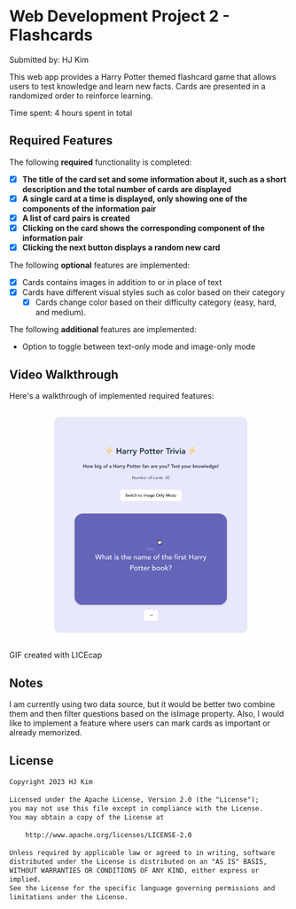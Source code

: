 # Web Development Project 2 - Flashcards

Submitted by: HJ Kim

This web app provides a Harry Potter themed flashcard game that allows users to test knowledge and learn new facts. Cards are presented in a randomized order to reinforce learning.

Time spent: 4 hours spent in total

## Required Features

The following **required** functionality is completed:

- [x] **The title of the card set and some information about it, such as a short description and the total number of cards are displayed**
- [x] **A single card at a time is displayed, only showing one of the components of the information pair**
- [x] **A list of card pairs is created**
- [x] **Clicking on the card shows the corresponding component of the information pair**
- [x] **Clicking the next button displays a random new card**

The following **optional** features are implemented:

- [x] Cards contains images in addition to or in place of text
- [x] Cards have different visual styles such as color based on their category
  - [x] Cards change color based on their difficulty category (easy, hard, and medium).

The following **additional** features are implemented:

- Option to toggle between text-only mode and image-only mode

## Video Walkthrough

Here's a walkthrough of implemented required features:

<img src='https://github.com/h42codes/project-flashcards/raw/main/cap.gif' title='Video Walkthrough' width='700' alt='Video Walkthrough' />

<!-- Replace this with whatever GIF tool you used! -->

GIF created with LICEcap

<!-- Recommended tools:
[Kap](https://getkap.co/) for macOS
[ScreenToGif](https://www.screentogif.com/) for Windows
[peek](https://github.com/phw/peek) for Linux. -->

## Notes

I am currently using two data source, but it would be better two combine them and then filter questions based on the isImage property.
Also, I would like to implement a feature where users can mark cards as important or already memorized.

<!-- // used image data from harrypotter.fandom.com/wiki/ -->

## License

    Copyright 2023 HJ Kim

    Licensed under the Apache License, Version 2.0 (the "License");
    you may not use this file except in compliance with the License.
    You may obtain a copy of the License at

        http://www.apache.org/licenses/LICENSE-2.0

    Unless required by applicable law or agreed to in writing, software
    distributed under the License is distributed on an "AS IS" BASIS,
    WITHOUT WARRANTIES OR CONDITIONS OF ANY KIND, either express or implied.
    See the License for the specific language governing permissions and
    limitations under the License.
